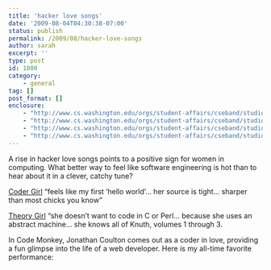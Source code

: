 ```yaml
---
title: 'hacker love songs'
date: '2009-08-04T04:30:38-07:00'
status: publish
permalink: /2009/08/hacker-love-songs
author: sarah
excerpt: ''
type: post
id: 1800
category:
    - general
tag: []
post_format: []
enclosure:
    - "http://www.cs.washington.edu/orgs/student-affairs/cseband/studio/Theory%20Girl.mp3\n3811302\naudio/mpeg\n"
    - "http://www.cs.washington.edu/orgs/student-affairs/cseband/studio/Theory%20Girl.mp3\n3811302\naudio/mpeg\n"
    - "http://www.cs.washington.edu/orgs/student-affairs/cseband/studio/Theory%20Girl.mp3\n3811302\naudio/mpeg\n"
    - "http://www.cs.washington.edu/orgs/student-affairs/cseband/studio/Theory%20Girl.mp3\n3811302\naudio/mpeg\n"
---
```

A rise in hacker love songs points to a positive sign for women in computing. What better way to feel like software engineering is hot than to hear about it in a clever, catchy tune?

[Coder Girl](http://www.youtube.com/watch?v=B-m6JDYRFvk) “feels like my first ‘hello world’… her source is tight… sharper than most chicks you know”

[Theory Girl](http://www.cs.washington.edu/orgs/student-affairs/cseband/studio/Theory%20Girl.mp3) “she doesn’t want to code in C or Perl… because she uses an abstract machine… she knows all of Knuth, volumes 1 through 3.

In Code Monkey, Jonathan Coulton comes out as a coder in love, providing a fun glimpse into the life of a web developer. Here is my all-time favorite performance: